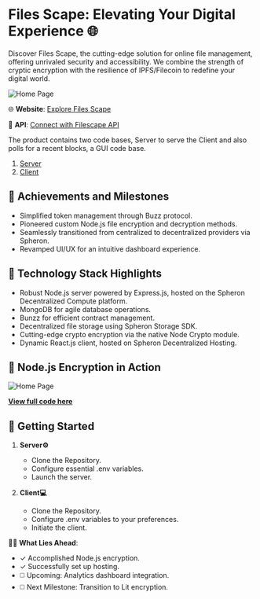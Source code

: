 # Files Scape: Elevating Your Digital Experience 🌐

Discover Files Scape, the cutting-edge solution for online file management, offering unrivaled security and accessibility. We combine the strength of cryptic encryption with the resilience of IPFS/Filecoin to redefine your digital world.

![Home Page](https://i.ibb.co/5vk1Q77/image-6.png)

🌐 **Website**: [Explore Files Scape](https://filescape.xyz/welcome)

📂 **API**: [Connect with Filescape API](http://in4gk2o0dheud9s6d0smudfla4.ingress.boxedcloud.net/)

The product contains two code bases, Server to serve the Client and also polls for a recent blocks, a GUI code base.

1. [Server](https://github.com/oBLAZERo2001/dappathon2-express)
2. [Client](https://github.com/oBLAZERo2001/dappathon2-server)

## 🚀 Achievements and Milestones

- Simplified token management through Buzz protocol.
- Pioneered custom Node.js file encryption and decryption methods.
- Seamlessly transitioned from centralized to decentralized providers via Spheron.
- Revamped UI/UX for an intuitive dashboard experience.

## 💼 Technology Stack Highlights

- Robust Node.js server powered by Express.js, hosted on the Spheron Decentralized Compute platform.
- MongoDB for agile database operations.
- Bunzz for efficient contract management.
- Decentralized file storage using Spheron Storage SDK.
- Cutting-edge crypto encryption via the native Node Crypto module.
- Dynamic React.js client, hosted on Spheron Decentralized Hosting.

## 🔐 Node.js Encryption in Action

![Home Page](https://i.ibb.co/4RrKtDV/Screenshot-27.png)

[**View full code here**](https://github.com/oBLAZERo2001/dappathon2-express/blob/main/src/controllers/crypter.js)

## 🚀 Getting Started

1. **Server⚙️**

   - Clone the Repository.
   - Configure essential .env variables.
   - Launch the server.

2. **Client💻**
   - Clone the Repository.
   - Configure .env variables to your preferences.
   - Initiate the client.

👨‍💻 **What Lies Ahead**:

- ✓ Accomplished Node.js encryption.
- ✓ Successfully set up hosting.
- ◻️ Upcoming: Analytics dashboard integration.
- ◻️ Next Milestone: Transition to Lit encryption.
